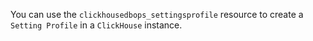 You can use the `clickhousedbops_settingsprofile` resource to create a `Setting Profile` in a `ClickHouse` instance.

